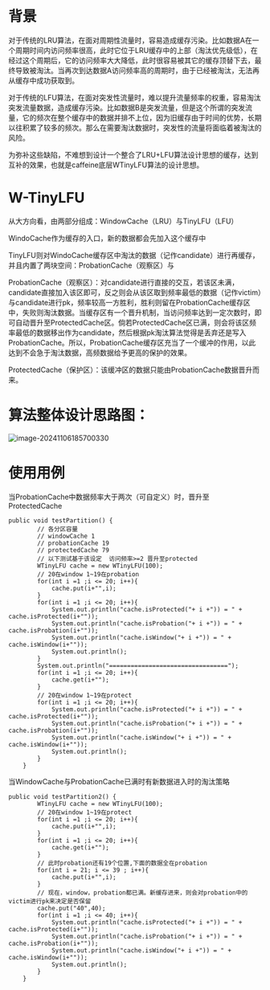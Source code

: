 # 背景

对于传统的LRU算法，在面对周期性流量时，容易造成缓存污染。比如数据A在一个周期时间内访问频率很高，此时它位于LRU缓存中的上部（淘汰优先级低），在经过这个周期后，它的访问频率大大降低，此时很容易被其它的缓存顶替下去，最终导致被淘汰。当再次到达数据A访问频率高的周期时，由于已经被淘汰，无法再从缓存中成功获取到。

对于传统的LFU算法，在面对突发性流量时，难以提升流量频率的权重，容易淘汰突发流量数据，造成缓存污染。比如数据B是突发流量，但是这个所谓的突发流量，它的频次在整个缓存中的数据并排不上位，因为旧缓存由于时间的优势，长期以往积累了较多的频次。那么在需要淘汰数据时，突发性的流量将面临着被淘汰的风险。

为弥补这些缺陷，不难想到设计一个整合了LRU+LFU算法设计思想的缓存，达到互补的效果，也就是caffeine底层WTinyLFU算法的设计思想。

# W-TinyLFU

从大方向看，由两部分组成：WindowCache（LRU）与TinyLFU（LFU）

WindoCache作为缓存的入口，新的数据都会先加入这个缓存中

TinyLFU则对WindoCache缓存区中淘汰的数据（记作candidate）进行再缓存，并且内置了两块空间：ProbationCache（观察区）与

ProbationCache（观察区）：对candidate进行直接的交互，若该区未满，candidate直接加入该区即可，反之则会从该区取到频率最低的数据（记作victim）与candidate进行pk，频率较高一方胜利，胜利则留在ProbationCache缓存区中，失败则淘汰数据。当缓存区有一个晋升机制，当访问频率达到一定次数时，即可自动晋升至ProtectedCache区。倘若ProtectedCache区已满，则会将该区频率最低的数据移出作为candidate，然后根据pk淘汰算法觉得是丢弃还是写入ProbationCache。所以，ProbationCache缓存区充当了一个缓冲的作用，以此达到不会急于淘汰数据，高频数据给予更高的保护的效果。

ProtectedCache（保护区）：该缓冲区的数据只能由ProbationCache数据晋升而来。

# 算法整体设计思路图：

![image-20241106185700330](C:\Users\Administrator\AppData\Roaming\Typora\typora-user-images\image-20241106185700330.png)

# 使用用例

当ProbationCache中数据频率大于两次（可自定义）时，晋升至ProtectedCache
```
public void testPartition() {
        // 各分区容量
        // windowCache 1
        // probationCache 19
        // protectedCache 79
        // 以下测试基于该设定  访问频率>=2 晋升至protected
        WTinyLFU cache = new WTinyLFU(100);
        // 20在window 1~19在probation
        for(int i =1 ;i <= 20; i++){
            cache.put(i+"",i);
        }
        for(int i =1 ;i <= 20; i++){
            System.out.println("cache.isProtected("+ i +")) = " + cache.isProtected(i+""));
            System.out.println("cache.isProbation("+ i +")) = " + cache.isProbation(i+""));
            System.out.println("cache.isWindow("+ i +")) = " + cache.isWindow(i+""));
            System.out.println();
        }
        System.out.println("=================================");
        for(int i =1 ;i <= 20; i++){
            cache.get(i+"");
        }
        // 20在window 1~19在protect
        for(int i =1 ;i <= 20; i++){
            System.out.println("cache.isProtected("+ i +")) = " + cache.isProtected(i+""));
            System.out.println("cache.isProbation("+ i +")) = " + cache.isProbation(i+""));
            System.out.println("cache.isWindow("+ i +")) = " + cache.isWindow(i+""));
            System.out.println();
        }
    }
```
当WindowCache与ProbationCache已满时有新数据进入时的淘汰策略
```
public void testPartition2() {
        WTinyLFU cache = new WTinyLFU(100);
        // 20在window 1~19在protect
        for(int i =1 ;i <= 20; i++){
            cache.put(i+"",i);
        }
        for(int i =1 ;i <= 20; i++){
            cache.get(i+"");
        }
        // 此时probation还有19个位置,下面的数据全在probation
        for(int i = 21; i <= 39 ; i++){
            cache.put(i+"",i);
        }
        // 现在，window，probation都已满。新缓存进来，则会对probation中的victim进行pk来决定是否保留
        cache.put("40",40);
        for(int i =1 ;i <= 40; i++){
            System.out.println("cache.isProtected("+ i +")) = " + cache.isProtected(i+""));
            System.out.println("cache.isProbation("+ i +")) = " + cache.isProbation(i+""));
            System.out.println("cache.isWindow("+ i +")) = " + cache.isWindow(i+""));
            System.out.println();
        }
    }
```
